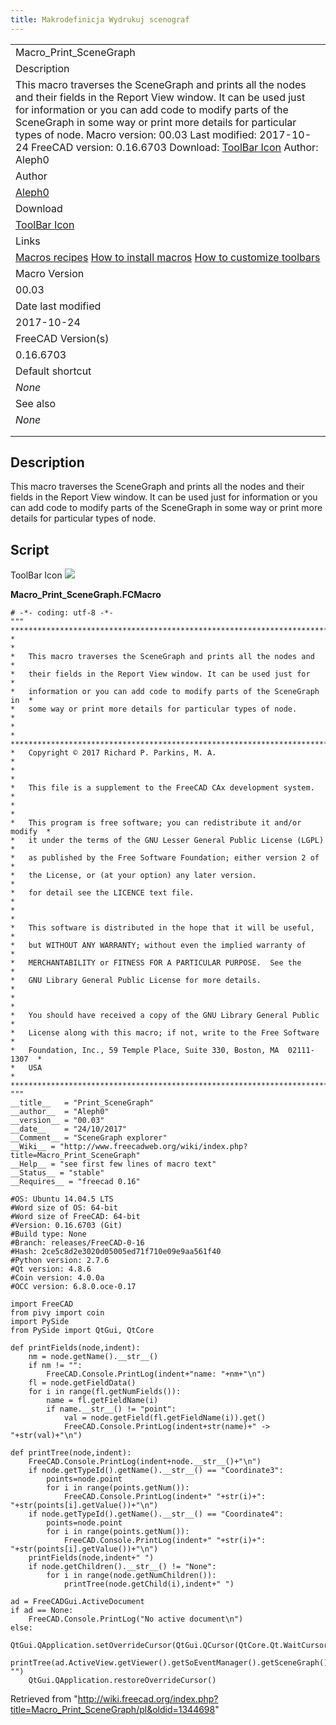 ```yaml
---
title: Makrodefinicja Wydrukuj scenograf
---
```


|                                                                                                                                                                                                                                                                                                                                                                                                                                                       |
| ----------------------------------------------------------------------------------------------------------------------------------------------------------------------------------------------------------------------------------------------------------------------------------------------------------------------------------------------------------------------------------------------------------------------------------------------------- |
| Macro_Print_SceneGraph                                                                                                                                                                                                                                                                                                                                                                                                                                |
| Description                                                                                                                                                                                                                                                                                                                                                                                                                                           |
| This macro traverses the SceneGraph and prints all the nodes and their fields in the Report View window. It can be used just for information or you can add code to modify parts of the SceneGraph in some way or print more details for particular types of node. Macro version: 00.03 Last modified: 2017-10-24 FreeCAD version: 0.16.6703 Download: [ToolBar Icon](https://wiki.freecad.org/images/0/0b/Macro_Print_SceneGraph.png) Author: Aleph0 |
| Author                                                                                                                                                                                                                                                                                                                                                                                                                                                |
| [Aleph0](/index.php?title=User:Aleph0&action=edit&redlink=1 "User:Aleph0 (page does not exist)")                                                                                                                                                                                                                                                                                                                                                      |
| Download                                                                                                                                                                                                                                                                                                                                                                                                                                              |
| [ToolBar Icon](https://wiki.freecad.org/images/0/0b/Macro_Print_SceneGraph.png)                                                                                                                                                                                                                                                                                                                                                                       |
| Links                                                                                                                                                                                                                                                                                                                                                                                                                                                 |
| [Macros recipes](/Macros_recipes "Macros recipes") [How to install macros](/How_to_install_macros "How to install macros") [How to customize toolbars](/Customize_Toolbars "Customize Toolbars")                                                                                                                                                                                                                                                      |
| Macro Version                                                                                                                                                                                                                                                                                                                                                                                                                                         |
| 00.03                                                                                                                                                                                                                                                                                                                                                                                                                                                 |
| Date last modified                                                                                                                                                                                                                                                                                                                                                                                                                                    |
| 2017-10-24                                                                                                                                                                                                                                                                                                                                                                                                                                            |
| FreeCAD Version(s)                                                                                                                                                                                                                                                                                                                                                                                                                                    |
| 0.16.6703                                                                                                                                                                                                                                                                                                                                                                                                                                             |
| Default shortcut                                                                                                                                                                                                                                                                                                                                                                                                                                      |
| _None_                                                                                                                                                                                                                                                                                                                                                                                                                                                |
| See also                                                                                                                                                                                                                                                                                                                                                                                                                                              |
| _None_                                                                                                                                                                                                                                                                                                                                                                                                                                                |
|                                                                                                                                                                                                                                                                                                                                                                                                                                                       |
|                                                                                                                                                                                                                                                                                                                                                                                                                                                       |

## Description

This macro traverses the SceneGraph and prints all the nodes and their fields in the Report View window. It can be used just for information or you can add code to modify parts of the SceneGraph in some way or print more details for particular types of node.

## Script

ToolBar Icon
![](/images/Macro_Print_SceneGraph.png)

**Macro_Print_SceneGraph.FCMacro**

```
# -*- coding: utf-8 -*-
"""
***************************************************************************
*                                                                         *
*   This macro traverses the SceneGraph and prints all the nodes and      *
*   their fields in the Report View window. It can be used just for       *
*   information or you can add code to modify parts of the SceneGraph in  *
*   some way or print more details for particular types of node.          *
*                                                                         *
***************************************************************************
*   Copyright © 2017 Richard P. Parkins, M. A.                          *
*                                                                         *
*   This file is a supplement to the FreeCAD CAx development system.      *
*                                                                         *
*   This program is free software; you can redistribute it and/or modify  *
*   it under the terms of the GNU Lesser General Public License (LGPL)    *
*   as published by the Free Software Foundation; either version 2 of     *
*   the License, or (at your option) any later version.                   *
*   for detail see the LICENCE text file.                                 *
*                                                                         *
*   This software is distributed in the hope that it will be useful,      *
*   but WITHOUT ANY WARRANTY; without even the implied warranty of        *
*   MERCHANTABILITY or FITNESS FOR A PARTICULAR PURPOSE.  See the         *
*   GNU Library General Public License for more details.                  *
*                                                                         *
*   You should have received a copy of the GNU Library General Public     *
*   License along with this macro; if not, write to the Free Software     *
*   Foundation, Inc., 59 Temple Place, Suite 330, Boston, MA  02111-1307  *
*   USA                                                                   *
***************************************************************************
"""
__title__   = "Print_SceneGraph"
__author__  = "Aleph0"
__version__ = "00.03"
__date__    = "24/10/2017"
__Comment__ = "SceneGraph explorer"
__Wiki__ = "http://www.freecadweb.org/wiki/index.php?title=Macro_Print_SceneGraph"
__Help__ = "see first few lines of macro text"
__Status__ = "stable"
__Requires__ = "freecad 0.16"

#OS: Ubuntu 14.04.5 LTS
#Word size of OS: 64-bit
#Word size of FreeCAD: 64-bit
#Version: 0.16.6703 (Git)
#Build type: None
#Branch: releases/FreeCAD-0-16
#Hash: 2ce5c8d2e3020d05005ed71f710e09e9aa561f40
#Python version: 2.7.6
#Qt version: 4.8.6
#Coin version: 4.0.0a
#OCC version: 6.8.0.oce-0.17

import FreeCAD
from pivy import coin
import PySide
from PySide import QtGui, QtCore

def printFields(node,indent):
    nm = node.getName().__str__()
    if nm != "":
        FreeCAD.Console.PrintLog(indent+"name: "+nm+"\n")
    fl = node.getFieldData()
    for i in range(fl.getNumFields()):
        name = fl.getFieldName(i)
        if name.__str__() != "point":
            val = node.getField(fl.getFieldName(i)).get()
            FreeCAD.Console.PrintLog(indent+str(name)+" -> "+str(val)+"\n")

def printTree(node,indent):
    FreeCAD.Console.PrintLog(indent+node.__str__()+"\n")
    if node.getTypeId().getName().__str__() == "Coordinate3":
        points=node.point
        for i in range(points.getNum()):
            FreeCAD.Console.PrintLog(indent+" "+str(i)+": "+str(points[i].getValue())+"\n")
    if node.getTypeId().getName().__str__() == "Coordinate4":
        points=node.point
        for i in range(points.getNum()):
            FreeCAD.Console.PrintLog(indent+" "+str(i)+": "+str(points[i].getValue())+"\n")
    printFields(node,indent+" ")
    if node.getChildren().__str__() != "None":
        for i in range(node.getNumChildren()):
            printTree(node.getChild(i),indent+" ")

ad = FreeCADGui.ActiveDocument
if ad == None:
    FreeCAD.Console.PrintLog("No active document\n")
else:
    QtGui.QApplication.setOverrideCursor(QtGui.QCursor(QtCore.Qt.WaitCursor))
    printTree(ad.ActiveView.getViewer().getSoEventManager().getSceneGraph(), "")
    QtGui.QApplication.restoreOverrideCursor()
```

Retrieved from "<http://wiki.freecad.org/index.php?title=Macro_Print_SceneGraph/pl&oldid=1344698>"
